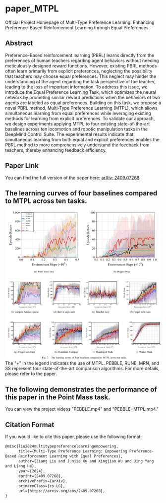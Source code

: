 # paper_MTPL
Official Project Homepage of Multi-Type Preference Learning: Enhancing Preference-Based Reinforcement Learning through Equal Preferences.

## Abstract
Preference-Based reinforcement learning (PBRL) learns directly from the preferences of human teachers regarding agent behaviors without needing meticulously designed reward functions. However, existing PBRL methods often learn primarily from explicit preferences, neglecting the possibility that teachers may choose equal preferences. This neglect may hinder the understanding of the agent regarding the task perspective of the teacher, leading to the loss of important information. To address this issue, we introduce the Equal Preference Learning Task, which optimizes the neural network by promoting similar reward predictions when the behaviors of two agents are labeled as equal preferences. Building on this task, we propose a novel PBRL method, Multi-Type Preference Learning (MTPL), which allows simultaneous learning from equal preferences while leveraging existing methods for learning from explicit preferences. To validate our approach, we design experiments applying MTPL to four existing state-of-the-art baselines across ten locomotion and robotic manipulation tasks in the DeepMind Control Suite. The experimental results indicate that simultaneous learning from both equal and explicit preferences enables the PBRL method to more comprehensively understand the feedback from teachers, thereby enhancing feedback efficiency. 

## Paper Link
You can find the full version of the paper here: [arXiv: 2409.07268](https://arxiv.org/abs/2409.07268)

## The learning curves of four baselines compared to MTPL across ten tasks.
![Learning curves](LC.png)
The "+" in the legend indicates the use of MTPL. PEBBLE, RUNE, MRN, and SS represent four state-of-the-art comparison algorithms. For more details, please refer to the paper.

## The following demonstrates the performance of this paper in the Point Mass task.

You can view the project videos "PEBBLE.mp4" and "PEBBLE+MTPL.mp4."

## Citation Format
If you would like to cite this paper, please use the following format:
```
@misc{liu2024multitypepreferencelearningempowering,
      title={Multi-Type Preference Learning: Empowering Preference-Based Reinforcement Learning with Equal Preferences}, 
      author={Ziang Liu and Junjie Xu and Xingjiao Wu and Jing Yang and Liang He},
      year={2024},
      eprint={2409.07268},
      archivePrefix={arXiv},
      primaryClass={cs.LG},
      url={https://arxiv.org/abs/2409.07268}, 
}
```

